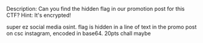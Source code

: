 Description: Can you find the hidden flag in our promotion post for this CTF? Hint: It's encrypted!

super ez social media osint. flag is hidden in a line of text in the promo post on csc instagram, encoded in base64. 20pts chall maybe

